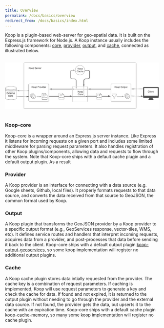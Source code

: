 ```yaml
---
title: Overview
permalink: /docs/basics/overview
redirect_from: /docs/basics/index.html
---
```


Koop is a plugin-based web-server for geo-spatial data.  It is built on the Express.js framework for Node.js. A Koop instance usually includes the following components: [core](#koop-core), [provider](#provider), [output](output), and [cache](#cache), connected as illustrated below.  
<br>  


![koop overview](/img/koop-overview.png "Koop Overview")  
<br>  
### Koop-core
Koop-core is a wrapper around an Express.js server instance. Like Express it listens for incoming requests on a given port and includes some limited middleware for parsing request parameters. It also handles registration of other Koop plugins/components, allowing data and requests to flow through the system.  Note that Koop-core ships with a default cache plugin and a default output plugin.  As a result

### Provider  
A Koop provider is an interface for connecting with a data source (e.g. Google sheets, Github, local files). It properly formats requests to that data source, and converts the data received from that source to GeoJSON, the common format used by Koop.

### Output  
A Koop plugin that transforms the GeoJSON provider by a Koop provider to a specific output format (e.g., GeoServices response, vector-tiles, WMS, etc).  It defines service routes and handlers that interpret incoming requests, acquires data from a provider, and post-processes that data before sending it back to the client.  Koop-core ships with a default output plugin [koop-output-geoservices](https://github.com/koopjs/koop-output-geoservices), so some koop implementation will register no additional output plugins.

### Cache
A Koop cache plugin stores data intially requested from the provider. The cache key is a combination of request parameters. If caching is implemented, Koop will use request parameters to generate a key and check the cache for data. If found and not expired, it is returned to the output plugin without needing to go through the provider and the external data source.  If not found, the provider gets the data, but upserts it to the cache with an expiration time. Koop-core ships with a default cache plugin [koop-cache-memory](https://github.com/koopjs/koop-cache-memory), so many some koop implementation will register no cache plugin.